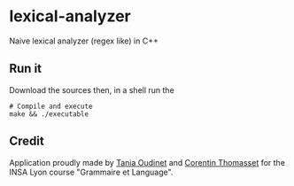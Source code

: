 # lexical-analyzer
Naive lexical analyzer (regex like) in C++

## Run it

Download the sources then, in a shell run the 

``` shell
# Compile and execute
make && ./executable
```

## Credit

Application proudly made by [Tania Oudinet](https://github.com/SteamDragonLady) and [Corentin Thomasset](https://github.com/CorentinTh) for the INSA Lyon course "Grammaire et Language". 
